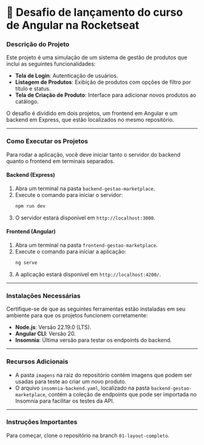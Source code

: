 # 🚀 Desafio de lançamento do curso de Angular na Rocketseat

### Descrição do Projeto

Este projeto é uma simulação de um sistema de gestão de produtos que inclui as seguintes funcionalidades:

* **Tela de Login**: Autenticação de usuários.
* **Listagem de Produtos**: Exibição de produtos com opções de filtro por título e status.
* **Tela de Criação de Produto**: Interface para adicionar novos produtos ao catálogo.

O desafio é dividido em dois projetos, um frontend em Angular e um backend em Express, que estão localizados no mesmo repositório.

---

### Como Executar os Projetos

Para rodar a aplicação, você deve iniciar tanto o servidor do backend quanto o frontend em terminais separados.

#### Backend (Express)

1.  Abra um terminal na pasta `backend-gestao-marketplace`.
2.  Execute o comando para iniciar o servidor:
    ```bash
    npm run dev
    ```
3.  O servidor estará disponível em `http://localhost:3000`.

#### Frontend (Angular)

1.  Abra um terminal na pasta `frontend-gestao-marketplace`.
2.  Execute o comando para iniciar a aplicação:
    ```bash
    ng serve
    ```
3.  A aplicação estará disponível em `http://localhost:4200/`.

---

### Instalações Necessárias

Certifique-se de que as seguintes ferramentas estão instaladas em seu ambiente para que os projetos funcionem corretamente:

* **Node.js**: Versão 22.19.0 (LTS).
* **Angular CLI**: Versão 20.
* **Insomnia**: Última versão para testar os endpoints do backend.

---

### Recursos Adicionais

* A pasta `imagens` na raiz do repositório contém imagens que podem ser usadas para teste ao criar um novo produto.
* O arquivo `insomnia-backend.yaml`, localizado na pasta `backend-gestao-marketplace`, contém a coleção de endpoints que pode ser importada no Insomnia para facilitar os testes da API.

---

### **Instruções Importantes**

Para começar, clone o repositório na branch `01-layout-completo`.